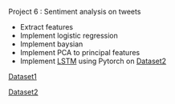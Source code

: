 Project 6 : Sentiment analysis on tweets 

- Extract features
- Implement logistic regression
- Implement baysian
- Implement PCA to principal features
- Implement [LSTM](https://github.com/pan1fan2/self_improvement/blob/main/project6/lstm.ipynb) using Pytorch on [Dataset2](http://help.sentiment140.com/for-students)


[Dataset1](https://www.nltk.org/howto/twitter.html)

[Dataset2](http://help.sentiment140.com/for-students)

